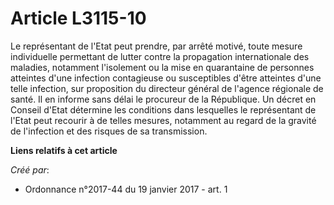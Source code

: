 # Article L3115-10

Le représentant de l'Etat peut prendre, par arrêté motivé, toute mesure individuelle permettant de lutter contre la
propagation internationale des maladies, notamment l'isolement ou la mise en quarantaine de personnes atteintes d'une
infection contagieuse ou susceptibles d'être atteintes d'une telle infection, sur proposition du directeur général de
l'agence régionale de santé. Il en informe sans délai le procureur de la République. Un décret en Conseil d'Etat détermine
les conditions dans lesquelles le représentant de l'Etat peut recourir à de telles mesures, notamment au regard de la gravité
de l'infection et des risques de sa transmission.

**Liens relatifs à cet article**

_Créé par_:

  - Ordonnance n°2017-44 du 19 janvier 2017 - art. 1

